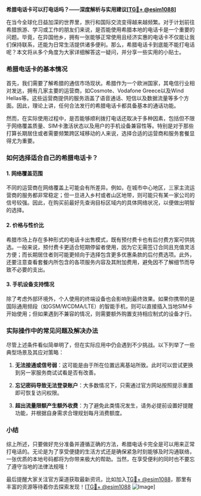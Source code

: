 **希腊电话卡可以打电话吗？——深度解析与实用建议[[TG💪+ @esim1088](https://t.me/s/esim1088)]**

在当今全球化日益加深的世界里，旅行和国际交流变得越来越频繁。对于计划前往希腊旅游、学习或工作的朋友们来说，是否能使用希腊本地的电话卡是一个重要的问题。毕竟，在异国他乡，拥有一张能够正常使用且经济实惠的电话卡不仅能让我们保持联系，还能为日常生活提供诸多便利。那么，希腊电话卡到底能不能打电话呢？本文将从多个角度为大家详细解答这一疑问，并分享一些实用的小贴士。

### 希腊电话卡的基本情况

首先，我们需要了解希腊的通信市场现状。希腊作为一个欧洲国家，其电信行业相对发达，拥有几家主要的运营商，如Cosmote、Vodafone Greece以及Wind Hellas等。这些运营商提供的服务涵盖了语音通话、短信以及数据流量等多个方面。因此，理论上讲，任何合法发行的希腊电话卡都具备基本的通话功能。

然而，在实际使用过程中，是否能够顺利拨打电话还取决于多种因素，包括但不限于网络覆盖质量、SIM卡激活状态以及用户的手机设备兼容性等。特别是对于那些打算长期居住或者需要频繁跨区域移动的人来说，选择合适的运营商和服务套餐显得尤为重要。

### 如何选择适合自己的希腊电话卡？

#### 1. 网络覆盖范围
不同的运营商在网络覆盖上可能会有所差异。例如，在城市中心地区，三家主流运营商的服务都非常稳定；但一旦进入乡村或者山区地带，则可能只有某一家公司的信号较强。因此，在购买前最好先查询目标区域内的具体网络状况，以便做出明智的选择。

#### 2. 价格与性价比
希腊市场上存在多种形式的电话卡出售模式，既有预付费卡也有后付费方案可供挑选。一般来说，预付费卡更适合短期停留者使用，因为它无需签订合同且充值灵活方便；而长期居住者则可能更倾向于选择包含更多优惠条款的后付费选项。此外，还要注意查看套餐内所包含的各项服务内容及其附加费用，避免因不了解细节而导致不必要的支出。

#### 3. 手机设备支持情况
除了考虑外部环境外，个人使用的终端设备也会影响到最终效果。如果你携带的是国际通用频段（如GSM/WCDMA/LTE）的智能手机，则可以直接插入当地SIM卡开始使用；但如果遇到不兼容的情况，则需要额外购置支持相应制式的设备才行。

### 实际操作中的常见问题及解决办法

尽管上述条件看似简单明了，但在实际应用中仍会遇到不少挑战。以下列举了一些典型场景及其应对策略：

1. **无法接通或信号弱**：这可能是由于所在位置远离基站所致。此时可以尝试更换到另一家服务商试试看是否有改善。
   
2. **忘记密码导致无法登录账户**：大多数情况下，只需通过官方网站按照提示重置即可恢复访问权限。

3. **超出流量限额产生额外收费**：为了避免此类情况发生，请务必提前设置好提醒功能，并根据自身需求合理规划每月消费额度。

### 小结

综上所述，只要做好充分准备并遵循正确的方法，希腊电话卡完全是可以用来正常打电话的。无论是为了享受便捷的生活方式还是确保紧急时刻能够及时沟通联络，一张优质的本地号码都将为你带来极大的帮助。当然，在享受便利的同时也不要忘了遵守当地的法律法规哦！

最后提醒大家关注官方渠道获取最新资讯，比如加入[TG💪+ @esim1088](https://t.me/s/esim1088)，那里有丰富的资源等待着你去探索发现！[[TG💪+ @esim1088](https://t.me/s/esim1088) ![Image](https://i.postimg.cc/4NQfJmqS/Snipaste-2025-05-13-00-14-12.png)]